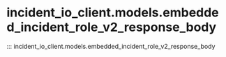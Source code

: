 # incident_io_client.models.embedded_incident_role_v2_response_body

::: incident_io_client.models.embedded_incident_role_v2_response_body
